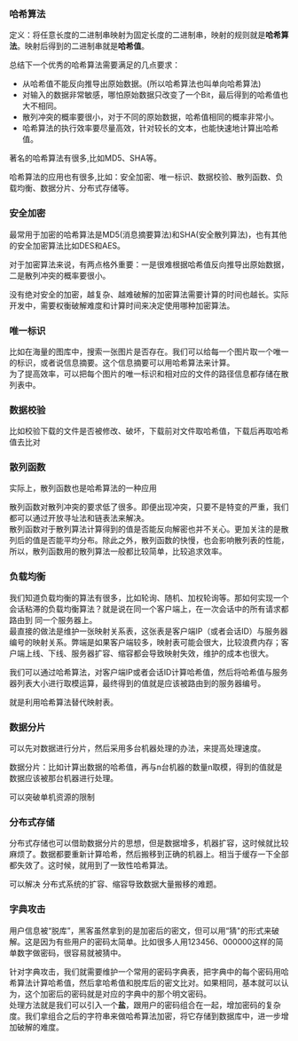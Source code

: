 ### 哈希算法

定义：将任意长度的二进制串映射为固定长度的二进制串，映射的规则就是**哈希算法**。映射后得到的二进制串就是**哈希值**。

总结下一个优秀的哈希算法需要满足的几点要求：

- 从哈希值不能反向推导出原始数据。(所以哈希算法也叫单向哈希算法)
- 对输入的数据非常敏感，哪怕原始数据只改变了一个Bit，最后得到的哈希值也大不相同。
- 散列冲突的概率要很小，对于不同的原始数据，哈希值相同的概率非常小。
- 哈希算法的执行效率要尽量高效，针对较长的文本，也能快速地计算出哈希值。

著名的哈希算法有很多,比如MD5、SHA等。

哈希算法的应用也有很多,比如：安全加密、唯一标识、数据校验、散列函数、负载均衡、数据分片、分布式存储等。

### 安全加密

最常用于加密的哈希算法是MD5(消息摘要算法)和SHA(安全散列算法)，也有其他的安全加密算法比如DES和AES。

对于加密算法来说，有两点格外重要：一是很难根据哈希值反向推导出原始数据，二是散列冲突的概率要很小。

没有绝对安全的加密，越复杂、越难破解的加密算法需要计算的时间也越长。实际开发中，需要权衡破解难度和计算时间来决定使用哪种加密算法。

### 唯一标识

比如在海量的图库中，搜索一张图片是否存在。我们可以给每一个图片取一个唯一的标识，或者说信息摘要。这个信息摘要可以用哈希算法来计算。</br>为了提高效率，可以把每个图片的唯一标识和相对应的文件的路径信息都存储在散列表中。

### 数据校验

比如校验下载的文件是否被修改、破坏，下载前对文件取哈希值，下载后再取哈希值去比对

### 散列函数

实际上，散列函数也是哈希算法的一种应用

散列函数对散列冲突的要求低了很多。即便出现冲突，只要不是特变的严重，我们都可以通过开放寻址法和链表法来解决。</br>
散列函数对于散列算法计算得到的值是否能反向解密也并不关心。更加关注的是散列后的值是否能平均分布。除此之外，散列函数的快慢，也会影响散列表的性能，所以，散列函数用的散列算法一般都比较简单，比较追求效率。

### 负载均衡

我们知道负载均衡的算法有很多，比如轮询、随机、加权轮询等。那如何实现一个会话粘滞的负载均衡算法？就是说在同一个客户端上，在一次会话中的所有请求都路由到 同一个服务器上。</br>
最直接的做法是维护一张映射关系表，这张表是客户端IP（或者会话ID）与服务器编号的映射关系。弊端是如果客户端较多，映射表可能会很大，比较浪费内存；客户端上线、下线、服务器扩容、缩容都会导致映射失效，维护的成本也很大。

我们可以通过哈希算法，对客户端IP或者会话ID计算哈希值，然后将哈希值与服务器列表大小进行取模运算，最终得到的值就是应该被路由到的服务器编号。

就是利用哈希算法替代映射表。

### 数据分片

可以先对数据进行分片，然后采用多台机器处理的办法，来提高处理速度。

数据分片：比如计算出数据的哈希值，再与n台机器的数量n取模，得到的值就是数据应该被那台机器进行处理。

可以突破单机资源的限制

### 分布式存储

分布式存储也可以借助数据分片的思想，但是数据增多，机器扩容，这时候就比较麻烦了。数据都要重新计算哈希，然后搬移到正确的机器上。相当于缓存一下全部都失效了。这时候，就用到了一致性哈希算法。

可以解决 分布式系统的扩容、缩容导致数据大量搬移的难题。

### 字典攻击

用户信息被“脱库”，黑客虽然拿到的是加密后的密文，但可以用“猜"的形式来破解。这是因为有些用户的密码太简单。比如很多人用123456、000000这样的简单数字做密码，很容易就被猜中。

针对字典攻击，我们就需要维护一个常用的密码字典表，把字典中的每个密码用哈希算法计算哈希值，然后拿哈希值和脱库后的密文比对。如果相同，基本就可以认为，这个加密后的密码就是对应的字典中的那个明文密码。</br>
处理方法就是我们可以引入一个**盐**，跟用户的密码组合在一起，增加密码的复杂度。我们拿组合之后的字符串来做哈希算法加密，将它存储到数据库中，进一步增加破解的难度。